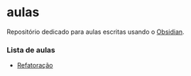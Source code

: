 # aulas
Repositório dedicado para aulas escritas usando o [Obsidian](https://obsidian.md/).

### Lista de aulas
* [Refatoração](Refatoração.md)

